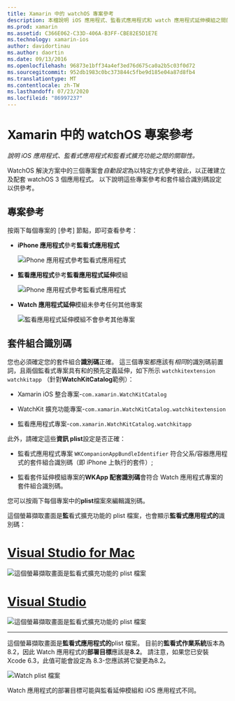 ```yaml
---
title: Xamarin 中的 watchOS 專案參考
description: 本檔說明 iOS 應用程式、監看式應用程式和 watch 應用程式延伸模組之間的關聯性。 其中討論專案參考和套件組合識別碼。
ms.prod: xamarin
ms.assetid: C366E062-C33D-406A-B3FF-CBE82E5D1E7E
ms.technology: xamarin-ios
author: davidortinau
ms.author: daortin
ms.date: 09/13/2016
ms.openlocfilehash: 96873e1bff34a4ef3ed76d675ca0a2b5c03f0d72
ms.sourcegitcommit: 952db1983c0bc373844c5fbe9d185e04a87d8fb4
ms.translationtype: MT
ms.contentlocale: zh-TW
ms.lasthandoff: 07/23/2020
ms.locfileid: "86997237"
---
```

# <a name="watchos-project-references-in-xamarin"></a>Xamarin 中的 watchOS 專案參考

_說明 iOS 應用程式、監看式應用程式和監看式擴充功能之間的關聯性。_

WatchOS 解決方案中的三個專案會*自動設定*為以特定方式參考彼此，以正確建立及配套 watchOS 3 個應用程式。 以下說明這些專案參考和套件組合識別碼設定以供參考。

## <a name="project-references"></a>專案參考

按兩下每個專案的 [參考] 節點，即可查看參考：

- **iPhone 應用程式**參考**監看式應用程式**

  ![iPhone 應用程式參考監看式應用程式](project-references-images/catalog-reference1.png)

- **監看應用程式**參考**監看應用程式延伸**模組

  ![iPhone 應用程式參考監看式應用程式](project-references-images/catalog-reference2.png)

- **Watch 應用程式延伸**模組未參考任何其他專案

  ![監看應用程式延伸模組不會參考其他專案](project-references-images/catalog-reference3.png)

## <a name="bundle-identifiers"></a>套件組合識別碼

您也必須確定您的套件組合**識別碼**正確。
這三個專案都應該有*相同*的識別碼前置詞，且兩個監看式專案具有和的預先定義延伸，如下所示 `watchkitextension` `watchkitapp` （針對**WatchKitCatalog**範例）：

- Xamarin iOS 整合專案-`com.xamarin.WatchKitCatalog`

- WatchKit 擴充功能專案-`com.xamarin.WatchKitCatalog.watchkitextension`

- 監看應用程式專案-`com.xamarin.WatchKitCatalog.watchkitapp`

此外，請確定這些**資訊 plist**設定是否正確：

- 監看式應用程式專案 `WKCompanionAppBundleIdentifier` 符合父系/容器應用程式的套件組合識別碼（即 iPhone 上執行的套件）;

- 監看套件延伸模組專案的**WKApp 配套識別碼**會符合 Watch 應用程式專案的套件組合識別碼。

您可以按兩下每個專案中的**plist**檔案來編輯識別碼。

這個螢幕擷取畫面是**監**看式擴充功能的 plist 檔案，也會顯示**監看式應用程式的**識別碼：

# <a name="visual-studio-for-mac"></a>[Visual Studio for Mac](#tab/macos)

![這個螢幕擷取畫面是監看式擴充功能的 plist 檔案](project-references-images/infoplist-extension.png)

# <a name="visual-studio"></a>[Visual Studio](#tab/windows)

![這個螢幕擷取畫面是監看式擴充功能的 plist 檔案](project-references-images/infoplist-extension-vs.png)

-----

這個螢幕擷取畫面是**監看式應用程式的**plist 檔案。
目前的**監看式作業系統**版本為8.2，因此 Watch 應用程式的**部署目標**應該是**8.2**。 請注意，如果您已安裝 Xcode 6.3，此值可能會設定為 8.3-您應該將它變更為8.2。

![Watch plist 檔案](project-references-images/infoplist-watchapp.png)

Watch 應用程式的部署目標可能與監看延伸模組和 iOS 應用程式不同。
